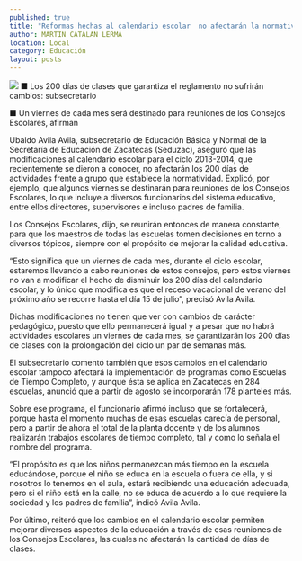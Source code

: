 ```yaml
---
published: true
title: "Reformas hechas al calendario escolar  no afectarán la normatividad: Seduzac"
author: MARTIN CATALAN LERMA
location: Local
category: Educación
layout: posts
---
```


![](http://i.imgur.com/Df2AOusm.jpg)
■ Los 200 días de clases que garantiza el reglamento no sufrirán cambios: subsecretario

■ Un viernes de cada mes será destinado para reuniones de los Consejos Escolares, afirman

Ubaldo Avila Avila, subsecretario de Educación Básica y Normal de la Secretaría de Educación de Zacatecas (Seduzac), aseguró que las modificaciones al calendario escolar para el ciclo 2013-2014, que recientemente se dieron a conocer, no afectarán los 200 días de actividades frente a grupo que establece la normatividad.
Explicó, por ejemplo, que algunos viernes se destinarán para reuniones de los Consejos Escolares, lo que incluye a diversos funcionarios del sistema educativo, entre ellos directores, supervisores e incluso padres de familia.

Los Consejos Escolares, dijo, se reunirán entonces de manera constante, para que los maestros de todas las escuelas tomen decisiones en torno a diversos tópicos, siempre con el propósito de mejorar la calidad educativa.

“Esto significa que un viernes de cada mes, durante el ciclo escolar, estaremos llevando a cabo reuniones de estos consejos, pero estos viernes no van a modificar el hecho de disminuir los 200 días del calendario escolar, y lo único que modifica es que el receso vacacional de verano del próximo año se recorre hasta el día 15 de julio”, precisó Avila Avila.

Dichas modificaciones no tienen que ver con cambios de carácter pedagógico, puesto que ello permanecerá igual y a pesar que no habrá actividades escolares un viernes de cada mes, se garantizarán los 200 días de clases con la prolongación del ciclo un par de semanas más.

El subsecretario comentó también que esos cambios en el calendario escolar tampoco afectará la implementación de programas como Escuelas de Tiempo Completo, y aunque ésta se aplica en Zacatecas en 284 escuelas, anunció que a partir de agosto se incorporarán 178 planteles más.

Sobre ese programa, el funcionario afirmó incluso que se fortalecerá, porque hasta el momento muchas de esas escuelas carecía de personal, pero a partir de ahora el total de la planta docente y de los alumnos realizarán trabajos escolares de tiempo completo, tal y como lo señala el nombre del programa.

“El propósito es que los niños permanezcan más tiempo en la escuela educándose, porque el niño se educa en la escuela o fuera de ella, y si nosotros lo tenemos en el aula, estará recibiendo una educación adecuada, pero si el niño está en la calle, no se educa de acuerdo a lo que requiere la sociedad y los padres de familia”, indicó Avila Avila.

Por último, reiteró que los cambios en el calendario escolar permiten mejorar diversos aspectos de la educación a través de esas reuniones de los Consejos Escolares, las cuales no afectarán la cantidad de días de clases.
